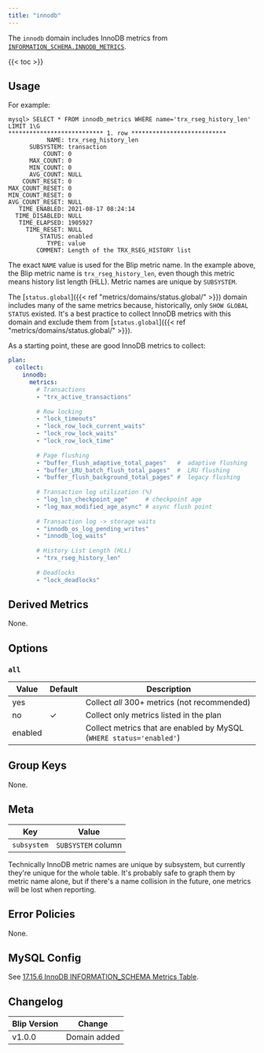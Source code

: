 ```yaml
---
title: "innodb"
---
```


The `innodb` domain includes InnoDB metrics from [`INFORMATION_SCHEMA.INNODB_METRICS`](https://dev.mysql.com/doc/refman/en/information-schema-innodb-metrics-table.html).

{{< toc >}}

## Usage 

For example:

```
mysql> SELECT * FROM innodb_metrics WHERE name='trx_rseg_history_len' LIMIT 1\G
*************************** 1. row ***************************
           NAME: trx_rseg_history_len
      SUBSYSTEM: transaction
          COUNT: 0
      MAX_COUNT: 0
      MIN_COUNT: 0
      AVG_COUNT: NULL
    COUNT_RESET: 0
MAX_COUNT_RESET: 0
MIN_COUNT_RESET: 0
AVG_COUNT_RESET: NULL
   TIME_ENABLED: 2021-08-17 08:24:14
  TIME_DISABLED: NULL
   TIME_ELAPSED: 1905927
     TIME_RESET: NULL
         STATUS: enabled
           TYPE: value
        COMMENT: Length of the TRX_RSEG_HISTORY list
```

The exact `NAME` value is used for the Blip metric name.
In the example above, the Blip metric name is `trx_rseg_history_len`, even though this metric means history list length (HLL).
Metric names are unique by `SUBSYSTEM`.

The [`status.global`]({{< ref "metrics/domains/status.global/" >}}) domain includes many of the same metrics because, historically, only `SHOW GLOBAL STATUS` existed.
It's a best practice to collect InnoDB metrics with this domain and exclude them from [`status.global`]({{< ref "metrics/domains/status.global/" >}}).

As a starting point, these are good InnoDB metrics to collect:

```yaml
plan:
  collect:
    innodb:
      metrics:
        # Transactions
        - "trx_active_transactions"
        
        # Row locking
        - "lock_timeouts"
        - "lock_row_lock_current_waits"
        - "lock_row_lock_waits"
        - "lock_row_lock_time"
        
        # Page flushing
        - "buffer_flush_adaptive_total_pages"   #  adaptive flushing
        - "buffer_LRU_batch_flush_total_pages"  #  LRU flushing
        - "buffer_flush_background_total_pages" #  legacy flushing
        
        # Transaction log utilization (%)
        - "log_lsn_checkpoint_age"     # checkpoint age
        - "log_max_modified_age_async" # async flush point
        
        # Transaction log -> storage waits
        - "innodb_os_log_pending_writes"
        - "innodb_log_waits"
        
        # History List Length (HLL)
        - "trx_rseg_history_len"
        
        # Deadlocks
        - "lock_deadlocks"
``` 

## Derived Metrics

None.

## Options

### `all`

|Value|Default|Description|
|-----|-------|-----------|
|yes  | |Collect _all_ 300+ metrics (not recommended)|
|no   |&check;|Collect only metrics listed in the plan|
|enabled| |Collect metrics that are enabled by MySQL (`WHERE status='enabled'`)|

## Group Keys

None.

## Meta

|Key|Value|
|---|-----|
|`subsystem`|`SUBSYSTEM` column|

Technically InnoDB metric names are unique by subsystem, but currently they're unique for the whole table.
It's probably safe to graph them by metric name alone, but if there's a name collision in the future, one metrics will be lost when reporting.

## Error Policies

None.

## MySQL Config

See [17.15.6 InnoDB INFORMATION_SCHEMA Metrics Table](https://dev.mysql.com/doc/refman/en/innodb-information-schema-metrics-table.html).

## Changelog

|Blip Version|Change|
|------------|------|
|v1.0.0      |Domain added|